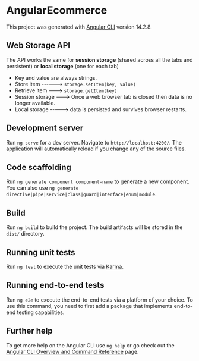 # AngularEcommerce

This project was generated with [Angular CLI](https://github.com/angular/angular-cli) version 14.2.8.

## Web Storage API

The API works the same for **session storage** (shared across all the tabs and persistent) or **local storage** (one for each tab)

- Key and value are always strings.
- Store item ------> `storage.setItem(key, value)`
- Retrieve item ---> `storage.getItem(key)`
- Session storage ---> Once a web browser tab is closed then data is no longer available.
- Local storage -----> data is persisted and survives browser restarts.

## Development server

Run `ng serve` for a dev server. Navigate to `http://localhost:4200/`. The application will automatically reload if you change any of the source files.

## Code scaffolding

Run `ng generate component component-name` to generate a new component. You can also use `ng generate directive|pipe|service|class|guard|interface|enum|module`.

## Build

Run `ng build` to build the project. The build artifacts will be stored in the `dist/` directory.

## Running unit tests

Run `ng test` to execute the unit tests via [Karma](https://karma-runner.github.io).

## Running end-to-end tests

Run `ng e2e` to execute the end-to-end tests via a platform of your choice. To use this command, you need to first add a package that implements end-to-end testing capabilities.

## Further help

To get more help on the Angular CLI use `ng help` or go check out the [Angular CLI Overview and Command Reference](https://angular.io/cli) page.
